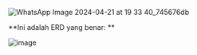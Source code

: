 ![WhatsApp Image 2024-04-21 at 19 33 40_745676db](https://github.com/rivanananditya28/app-management-stock/assets/125337233/40f66d34-8b86-4d30-b669-2f600a22b206)

**Ini adalah ERD yang benar: **

![image](https://github.com/rivanananditya28/app-management-stock/assets/125337233/e15df9d1-2f91-448f-a01b-56658d2b836f)

